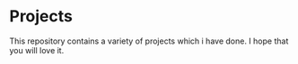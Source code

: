 # Projects
This repository contains a variety of projects which i have done. I hope that you will love it.
